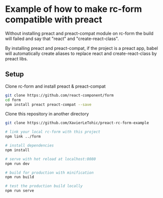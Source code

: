 # Example of how to make rc-form compatible with preact

Without installing preact and preact-compat module on rc-form the build will failed and say that "react" and "create-react-class".

By installing preact and preact-compat, if the project is a preact app, babel will automatically create aliases to replace react and create-react-class by preact libs.

## Setup

Clone rc-form and install preact & preact-compat

``` bash
git clone https://github.com/react-component/form
cd form
npm install preact preact-compat --save
```

Clone this repository in another directory
``` bash
git clone https://github.com/XavierLeTohic/preact-rc-form-example

# link your local rc-form with this project
npm link ../form

# install dependencies
npm install

# serve with hot reload at localhost:8080
npm run dev

# build for production with minification
npm run build

# test the production build locally
npm run serve
```

